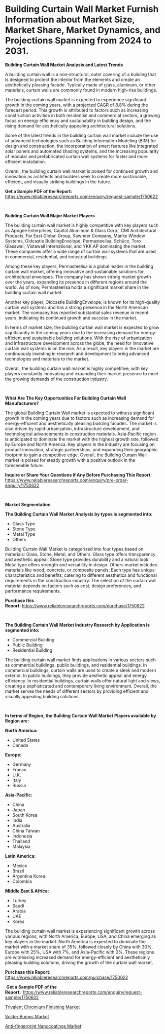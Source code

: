 <p><h1>Building Curtain Wall Market Furnish Information about Market Size, Market Share, Market Dynamics, and Projections Spanning from 2024 to 2031.</h1></p><p><strong>Building Curtain Wall Market Analysis and Latest Trends</strong></p>
<p><p>A building curtain wall is a non-structural, outer covering of a building that is designed to protect the interior from the elements and create an aesthetically pleasing facade. Typically made of glass, aluminum, or other materials, curtain walls are commonly found in modern high-rise buildings.</p><p>The building curtain wall market is expected to experience significant growth in the coming years, with a projected CAGR of 8.8% during the forecast period. This growth is attributed to factors such as increasing construction activities in both residential and commercial sectors, a growing focus on energy efficiency and sustainability in building design, and the rising demand for aesthetically appealing architectural solutions.</p><p>Some of the latest trends in the building curtain wall market include the use of advanced technologies such as Building Information Modeling (BIM) for design and construction, the incorporation of smart features like integrated solar panels and automated shading systems, and the increasing popularity of modular and prefabricated curtain wall systems for faster and more efficient installation.</p><p>Overall, the building curtain wall market is poised for continued growth and innovation as architects and builders seek to create more sustainable, efficient, and visually striking buildings in the future.</p></p>
<p><strong>Get a Sample PDF of the Report:&nbsp;</strong> <a href="https://www.reliableresearchreports.com/enquiry/request-sample/1750622">https://www.reliableresearchreports.com/enquiry/request-sample/1750622</a></p>
<p>&nbsp;</p>
<p><strong>Building Curtain Wall Major Market Players</strong></p>
<p><p>The building curtain wall market is highly competitive with key players such as Apogee Enterprises, Capitol Aluminum & Glass Corp., CMI Architectural Products, Far East Global Group, Kawneer Company, Manko Window Systems, Oldcastle BuildingEnvelope, Permasteelisa, Schüco, Toro Glasswall, Vistawall International, and YKK AP dominating the market. These companies offer a wide range of curtain wall systems that are used in commercial, residential, and industrial buildings.</p><p>Among these key players, Permasteelisa is a global leader in the building curtain wall market, offering innovative and sustainable solutions for architectural envelopes. The company has shown strong market growth over the years, expanding its presence in different regions around the world. As of now, Permasteelisa holds a significant market share in the building curtain wall market.</p><p>Another key player, Oldcastle BuildingEnvelope, is known for its high-quality curtain wall systems and has a strong presence in the North American market. The company has reported substantial sales revenue in recent years, indicating its continued growth and success in the market.</p><p>In terms of market size, the building curtain wall market is expected to grow significantly in the coming years due to the increasing demand for energy-efficient and sustainable building solutions. With the rise of urbanization and infrastructure development across the globe, the need for innovative curtain wall systems is on the rise. As a result, key players in the market are continuously investing in research and development to bring advanced technologies and materials to the market.</p><p>Overall, the building curtain wall market is highly competitive, with key players constantly innovating and expanding their market presence to meet the growing demands of the construction industry.</p></p>
<p>&nbsp;</p>
<p><strong>What Are The Key Opportunities For Building Curtain Wall Manufacturers?</strong></p>
<p><p>The global Building Curtain Wall market is expected to witness significant growth in the coming years due to factors such as increasing demand for energy-efficient and aesthetically pleasing building facades. The market is also driven by rapid urbanization, infrastructure development, and technological advancements in construction materials. Asia-Pacific region is anticipated to dominate the market with the highest growth rate, followed by Europe and North America. Key players in the industry are focusing on product innovation, strategic partnerships, and expanding their geographic footprint to gain a competitive edge. Overall, the Building Curtain Wall market is poised for steady growth with a positive outlook in the foreseeable future.</p></p>
<p><strong>Inquire or Share Your Questions If Any Before Purchasing This Report:</strong> <a href="https://www.reliableresearchreports.com/enquiry/pre-order-enquiry/1750622">https://www.reliableresearchreports.com/enquiry/pre-order-enquiry/1750622</a></p>
<p>&nbsp;</p>
<p><strong>Market Segmentation</strong></p>
<p><strong>The Building Curtain Wall Market Analysis by types is segmented into:</strong></p>
<p><ul><li>Glass Type</li><li>Stone Type</li><li>Metal Type</li><li>Others</li></ul></p>
<p><p>Building Curtain Wall Market is categorized into four types based on materials: Glass, Stone, Metal, and Others. Glass type offers transparency and aesthetic appeal. Stone type provides durability and a natural look. Metal type offers strength and versatility in design. Others market includes materials like wood, concrete, or composite panels. Each type has unique characteristics and benefits, catering to different aesthetics and functional requirements in the construction industry. The selection of the curtain wall material depends on factors such as cost, design preferences, and performance requirements.</p></p>
<p><strong>Purchase this Report:&nbsp;</strong><a href="https://www.reliableresearchreports.com/purchase/1750622">https://www.reliableresearchreports.com/purchase/1750622</a></p>
<p>&nbsp;</p>
<p><strong>The Building Curtain Wall Market Industry Research by Application is segmented into:</strong></p>
<p><ul><li>Commercial Building</li><li>Public Building</li><li>Residential Building</li></ul></p>
<p><p>The building curtain wall market finds applications in various sectors such as commercial buildings, public buildings, and residential buildings. In commercial buildings, curtain walls are used to create a sleek and modern exterior. In public buildings, they provide aesthetic appeal and energy efficiency. In residential buildings, curtain walls offer natural light and views, creating a sophisticated and contemporary living environment. Overall, the market serves the needs of different sectors by providing efficient and visually appealing building solutions.</p></p>
<p>&nbsp;</p>
<p><strong>In terms of Region, the Building Curtain Wall Market Players available by Region are:</strong></p>
<p>
    <p> <strong> North America: </strong>
        <ul>
            <li>United States</li>
            <li>Canada</li>
        </ul>
        </p> 
    <p> <strong> Europe: </strong>
        <ul>
            <li>Germany</li>
            <li>France</li>
            <li>U.K.</li>
            <li>Italy</li>
            <li>Russia</li>
        </ul>
        </p> 
    <p> <strong> Asia-Pacific: </strong>
        <ul>
            <li>China</li>
            <li>Japan</li>
            <li>South Korea</li>
            <li>India</li>
            <li>Australia</li>
            <li>China Taiwan</li>
            <li>Indonesia</li>
            <li>Thailand</li>
            <li>Malaysia</li>
        </ul>
        </p> 
    <p> <strong> Latin America: </strong>
        <ul>
            <li>Mexico</li>
            <li>Brazil</li>
            <li>Argentina Korea</li>
            <li>Colombia</li>
        </ul>
        </p> 
    <p> <strong> Middle East & Africa: </strong>
        <ul>
            <li>Turkey</li>
            <li>Saudi</li>
            <li>Arabia</li>
            <li>UAE</li>
            <li>Korea</li>
        </ul>
    </p>
    </p>
<p><p>The building curtain wall market is experiencing significant growth across various regions, with North America, Europe, USA, and China emerging as key players in the market. North America is expected to dominate the market with a market share of 35%, followed closely by China with 30%, Europe with 25%, USA with 7%, and Asia-Pacific with 3%. These regions are witnessing increased demand for energy-efficient and aesthetically pleasing building solutions, driving the growth of the curtain wall market.</p></p>
<p><strong>Purchase this Report: </strong><a href="https://www.reliableresearchreports.com/purchase/1750622">https://www.reliableresearchreports.com/purchase/1750622</a></p>
<p>&nbsp;<strong>Get a Sample PDF of the Report:&nbsp;&nbsp;</strong><a href="https://www.reliableresearchreports.com/enquiry/request-sample/1750622">https://www.reliableresearchreports.com/enquiry/request-sample/1750622</a></p>
<p><strong></strong></p>
<p><p><a href="https://github.com/seekum/Market-Research-Report-List-1/blob/main/trivalent-chromium-finishing-market.md">Trivalent Chromium Finishing Market</a></p><p><a href="https://github.com/nancykennedykellievqfqt2/Market-Research-Report-List-1/blob/main/solder-bumps-market.md">Solder Bumps Market</a></p><p><a href="https://view.publitas.com/reportprime-1/anti-fingerprint-nanocoatings-market-size-reflecting-a-forecast-till-2031-market-by-type-by-application-and-by-geography/">Anti-fingerprint Nanocoatings Market</a></p></p>